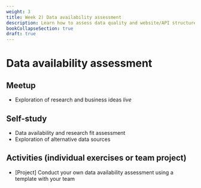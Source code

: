 ```yaml
---
weight: 3
title: Week 2) Data availability assessment
description: Learn how to assess data quality and website/API structure, and decide whether the data fits your research question or business idea.
bookCollapseSection: true
draft: true
---
```


# Data availability assessment

## Meetup

- Exploration of research and business ideas *live* <!-- add zoom link-->
<!-- post link here
Discussion: Structuring potential research and business ideas

<!--

- Generate groups on the fly: academic versus business; API vs. web scraping; substantive areas in which you're interested; initial research ideas

- Create break-out groups: 20-30m of discussion
- Leading questions:
  - What's hot right now?
  - What are important phenomena?
  - What excites you about research?
  - Which websites do you spend a lot of time on?
  - What websites would be cool to monitor today?
  - Have you used an API before?
  - Have you stumbled upon some interesting documentation?

  - What excites you?
  - Search for websites: what do they show?
  - Search for APIs: what do they show? Are they accessible?
  - Why is it an important phenomena, whom does it affect?

- Come back in the "big room" + quick presentation + feedback

- The result is a board with websites, and people that are interested in it
- Subscribe to at least 3 data sources.

- Together with other team members, fill in the "steckbrief" of these sites

<!--[split by academic research/ topic, vs. business): generating ideas for potential data sources / phenomena ("what's hot right now? What are important phenomena?", "what excites you about a potential area? what would be cool websites to monitor today?"

- Discuss: in which area does it fall? are people monitoring that site already? what capture would you hope to achieve? is this more "investment in data?"/"timeliness", or more robustness? is this more a covariate or a key thing?

- breakout groups: academia/business
- presentation to the entire group
- generate list of websites and APIs, and allocation to teams (4-5 students)

-->

## Self-study
- Data availability and research fit assessment <!--*prerecorded*-->
- Exploration of alternative data sources <!--*prerecorded*-->

## Activities (individual exercises or team project)
- [Project] Conduct your own data availability assessment using a template with your team <!-- *download* generate template to fill in or a slide deck -->


<!--- Ethics in scraping and APIs *live*
-->
